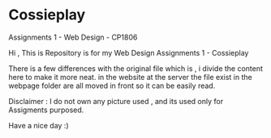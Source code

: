 # Cossieplay
Assignments 1 - Web Design - CP1806

Hi , This is Repository is for my Web Design Assignments 1 - Cossieplay

There is a few differences with the original file which is , i divide the content here to make it more neat.
in the website at the server the file exist in the webpage folder are all moved in front so it can be easily read.

Disclaimer :
I do not own any picture used , and its used only for Assigments purposed.

Have a nice day :)
